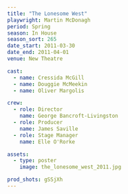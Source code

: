 ```yaml
---
title: "The Lonesome West"
playwright: Martin McDonagh
period: Spring
season: In House
season_sort: 265
date_start: 2011-03-30
date_end: 2011-04-01
venue: New Theatre

cast:
  - name: Cressida McGill
  - name: Douggie McMeekin
  - name: Oliver Margolis

crew:
  - role: Director
    name: George Bancroft-Livingston
  - role: Producer
    name: James Saville
  - role: Stage Manager
    name: Elle O'Rorke

assets:
  - type: poster
    image: the_lonesome_west_2011.jpg

prod_shots: gSSjXh
---
```

